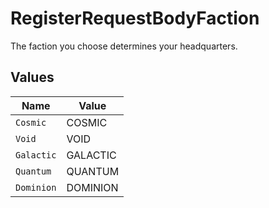 # RegisterRequestBodyFaction

The faction you choose determines your headquarters.


## Values

| Name       | Value      |
| ---------- | ---------- |
| `Cosmic`   | COSMIC     |
| `Void`     | VOID       |
| `Galactic` | GALACTIC   |
| `Quantum`  | QUANTUM    |
| `Dominion` | DOMINION   |